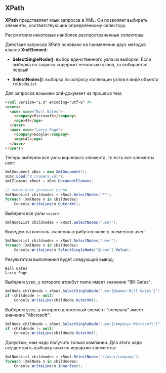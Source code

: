 ## XPath

**XPath** представляет язык запросов в XML. Он позволяет выбирать элементы, соответствующие определенному селектору.

Рассмотрим некоторые наиболее распространенные селекторы:

Действие запросов XPath основано на применении двух методов класса **XmlElement**:

- **SelectSingleNode()**: выбор единственного узла из выборки. Если выборка по запросу содержит несколько узлов, то выбирается первый

- **SelectNodes()**: выборка по запросу коллекции узлов в виде объекта `XmlNodeList`

Для запросов возьмем xml-документ из прошлых тем:

```html
<?xml version="1.0" encoding="utf-8" ?>
<users>
  <user name="Bill Gates">
    <company>Microsoft</company>
    <age>48</age>
  </user>
  <user name="Larry Page">
    <company>Google</company>
    <age>42</age>
  </user>
</users>
```

Теперь выберем все узлы корневого элемента, то есть все элементы user:

```cs
XmlDocument xDoc = new XmlDocument();
xDoc.Load("D://users.xml");
XmlElement xRoot = xDoc.DocumentElement;

// выбор всех дочерних узлов
XmlNodeList childnodes = xRoot.SelectNodes("*");
foreach (XmlNode n in childnodes)
    Console.WriteLine(n.OuterXml);
```

Выберем все узлы `<user>`:

```cs
XmlNodeList childnodes = xRoot.SelectNodes("user");
```

Выведем на консоль значения атрибутов name у элементов user:

```cs
XmlNodeList childnodes = xRoot.SelectNodes("user");
foreach (XmlNode n in childnodes)
    Console.WriteLine(n.SelectSingleNode("@name").Value);
```

Результатом выполнения будет следующий вывод:

```
Bill Gates
Larry Page
```

Выберем узел, у которого атрибут name имеет значение "Bill Gates":

```cs
XmlNode childnode = xRoot.SelectSingleNode("user[@name='Bill Gates']");
if (childnode != null)
    Console.WriteLine(childnode.OuterXml);
```

Выберем узел, у которого вложенный элемент "company" имеет значение "Microsoft":

```cs
XmlNode childnode = xRoot.SelectSingleNode("user[company='Microsoft']");
if (childnode != null)
    Console.WriteLine(childnode.OuterXml);
```

Допустим, нам надо получить только компании. Для этого надо осуществить выборку вниз по иерархии элементов:

```cs
XmlNodeList childnodes = xRoot.SelectNodes("//user/company");
foreach (XmlNode n in childnodes)
    Console.WriteLine(n.InnerText);
```

